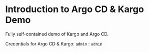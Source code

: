 # Introduction to Argo CD & Kargo Demo
Fully self-contained demo of Kargo and Argo CD.

Credentials for Argo CD & Kargo:
`admin` : `admin`
